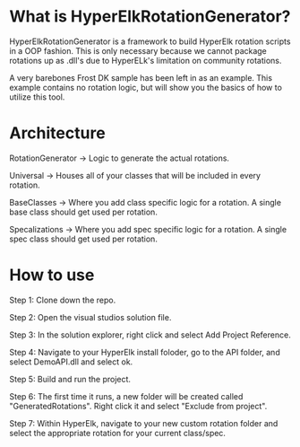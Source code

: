 <h1>What is HyperElkRotationGenerator?</h1>

HyperElkRotationGenerator is a framework to build HyperElk rotation scripts in a OOP fashion. This is only necessary because we cannot package rotations up as .dll's due to HyperELk's limitation on community rotations.

A very barebones Frost DK sample has been left in as an example. This example contains no rotation logic, but will show you the basics of how to utilize this tool.

<h1>Architecture</h1>

RotationGenerator -> Logic to generate the actual rotations.

Universal -> Houses all of your classes that will be included in every rotation.

BaseClasses -> Where you add class specific logic for a rotation. A single base class should get used per rotation.

Specalizations -> Where you add spec specific logic for a rotation. A single spec class should get used per rotation.

<h1>How to use</h1>

Step 1: Clone down the repo.

Step 2: Open the visual studios solution file.

Step 3: In the solution explorer, right click and select Add Project Reference.

Step 4: Navigate to your HyperElk install foloder, go to the API folder, and select DemoAPI.dll and select ok.

Step 5: Build and run the project.

Step 6: The first time it runs, a new folder will be created called "GeneratedRotations". Right click it and select "Exclude from project".

Step 7: Within HyperElk, navigate to your new custom rotation folder and select the appropriate rotation for your current class/spec.
